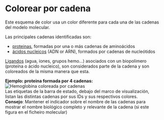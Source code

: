 # Colorear por cadena
Este esquema de color usa un color diferente para cada una de las cadenas del modelo molecular.

Las principales cadenas identificadas son:
* [proteinas](lexicon-protein), formadas por una o más cadenas de aminoácidos
* [ácidos nucleicos](lexicon-nucleic) (ADN or ARN), formados por cadenas de nucleótidos

[Ligandos](lexicon-ligand) (agua, iones, grupos hemo...) asociados con un biopolímero (proteína o ácido nucleico), son considerados parte de la cadena y son coloreados de la misma manera que esta.  

**Ejemplo: proteina formada por 4 cadenas:**  
![Hemoglobina coloreada por cadenas](static/img/colochain.png)    
Las etiquetas de la barra de estado, debajo del marco de visualización, listan las distintas cadenas por sus IDs y sus respectivos colores.  
**Consejo**: Mantener el indicador sobre el nombre de las cadenas para mostrar el nombre biológico completo y relevante de la cadena (si este figura en el ficheiro molecular)
